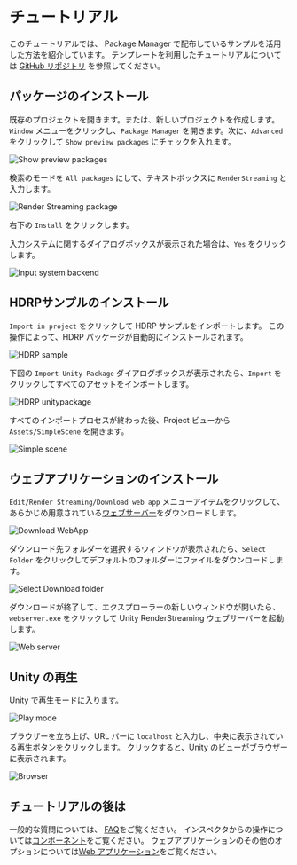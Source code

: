 # チュートリアル

このチュートリアルでは、 Package Manager で配布しているサンプルを活用した方法を紹介しています。
テンプレートを利用したチュートリアルについては [GitHub リポジトリ](https://github.com/Unity-Technologies/UnityRenderStreaming) を参照してください。

## パッケージのインストール

既存のプロジェクトを開きます。または、新しいプロジェクトを作成します。
`Window` メニューをクリックし、`Package Manager` を開きます。次に、`Advanced` をクリックして `Show preview packages` にチェックを入れます。

![Show preview packages](../images/show_preview_packages.png)

検索のモードを `All packages` にして、テキストボックスに `RenderStreaming` と入力します。

![Render Streaming package](../images/render_streaming_package.png)

右下の `Install` をクリックします。

入力システムに関するダイアログボックスが表示された場合は、`Yes` をクリックします。

![Input system backend](../images/input_system_backend.png)

## HDRPサンプルのインストール

`Import in project` をクリックして HDRP サンプルをインポートします。
この操作によって、HDRP パッケージが自動的にインストールされます。

![HDRP sample](../images/hdrp_sample.png)

下図の `Import Unity Package` ダイアログボックスが表示されたら、`Import` をクリックしてすべてのアセットをインポートします。

![HDRP unitypackage](../images/hdrp_unitypackage.png)

すべてのインポートプロセスが終わった後、Project ビューから `Assets/SimpleScene` を開きます。

![Simple scene](../images/simplescene.png)

## ウェブアプリケーションのインストール

`Edit/Render Streaming/Download web app` メニューアイテムをクリックして、あらかじめ用意されている[ウェブサーバー](https://github.com/Unity-Technologies/UnityRenderStreaming/releases)をダウンロードします。

![Download WebApp](../images/download_webapp.png)

ダウンロード先フォルダーを選択するウィンドウが表示されたら、`Select Folder` をクリックしてデフォルトのフォルダーにファイルをダウンロードします。

![Select Download folder](../images/select_download_folder.png)

ダウンロードが終了して、エクスプローラーの新しいウィンドウが開いたら、`webserver.exe` をクリックして Unity RenderStreaming ウェブサーバーを起動します。

![Web server](../images/webserver.png)

## Unity の再生

Unity で再生モードに入ります。

![Play mode](../images/play_mode.png)

ブラウザーを立ち上げ、URL バーに `localhost` と入力し、中央に表示されている再生ボタンをクリックします。
クリックすると、Unity のビューがブラウザーに表示されます。

![Browser](../images/browser.png)

## チュートリアルの後は

一般的な質問については、 [FAQ](faq.md)をご覧ください。
インスペクタからの操作については[コンポーネント](components.md)をご覧ください。
ウェブアプリケーションのその他のオプションについては[Web アプリケーション](webapp.md)をご覧ください。